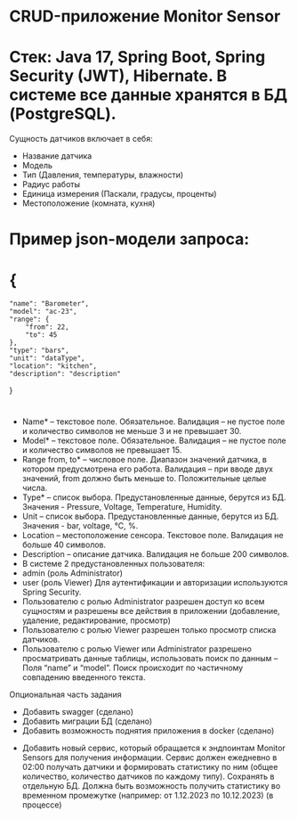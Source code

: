# CRUD-приложение Monitor Sensor

# Стек: Java 17, Spring Boot, Spring Security (JWT), Hibernate. В системе все данные хранятся в БД (PostgreSQL).
Сущность датчиков включает в себя:
- Название датчика
- Модель
- Тип (Давления, температуры, влажности)
- Радиус работы
- Единица измерения (Паскали, градусы, проценты)
- Местоположение (комната, кухня)

# Пример json-модели запроса:
# {
    "name": "Barometer",
    "model": "ac-23",
    "range": {
        "from": 22,
        "to": 45
    },
    "type": "bars",
    "unit": "dataType",
    "location": "kitchen",
    "description": "description"
}
#
- Name* – текстовое поле. Обязательное. Валидация – не пустое поле и количество символов не меньше 3 и не превышает 30.
- Model* – текстовое поле. Обязательное. Валидация – не пустое поле и количество символов не превышает 15.
- Range from, to* – числовое поле. Диапазон значений датчика, в котором предусмотрена его работа. Валидация – при вводе двух значений, from должно быть меньше to. Положительные целые числа.
- Type* – список выбора. Предустановленные данные, берутся из БД. Значения - Pressure, Voltage, Temperature, Humidity.
- Unit – список выбора. Предустановленные данные, берутся из БД. Значения - bar, voltage, °С, %.
- Location – местоположение сенсора. Текстовое поле. Валидация не больше 40 символов.
- Description – описание датчика. Валидация не больше 200 символов.
- В системе 2 предустановленных пользователя:
-  	admin (роль Administrator)
-  	user (роль Viewer)
Для аутентификации и авторизации используются Spring Security. 
- Пользователю с ролью Administrator разрешен доступ ко всем сущностям и разрешены все действия в приложении (добавление, удаление, редактирование, просмотр)
- Пользователю с ролью Viewer разрешен только просмотр  списка датчиков. 
- Пользователю с ролью Viewer или Administrator разрешено просматривать данные таблицы, использовать поиск по данным – Поля “name” и “model”. Поиск происходит по частичному совпадению введенного текста. 

Опциональная часть задания
  - Добавить swagger (сделано)
  - Добавить миграции БД (сделано)
  - Добавить возможность поднятия приложения в docker (сделано)
  * Добавить новый сервис, который обращается к эндпоинтам Monitor Sensors для получения информации. Сервис должен ежедневно в 02:00 получать датчики и формировать статистику по ним (общее количество, количество датчиков по каждому типу). Сохранять в отдельную БД. Должна быть возможность получить статистику во временном промежутке (например: от 1.12.2023 по 10.12.2023) (в процессе)

